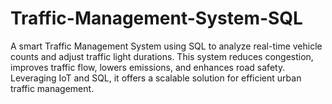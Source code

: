# Traffic-Management-System-SQL
A smart Traffic Management System using SQL to analyze real-time vehicle counts and adjust traffic light durations. This system reduces congestion, improves traffic flow, lowers emissions, and enhances road safety. Leveraging IoT and SQL, it offers a scalable solution for efficient urban traffic management.
